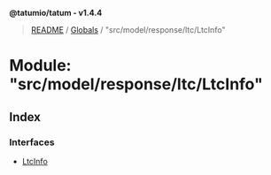 **@tatumio/tatum - v1.4.4**

> [README](../README.md) / [Globals](../globals.md) / "src/model/response/ltc/LtcInfo"

# Module: "src/model/response/ltc/LtcInfo"

## Index

### Interfaces

* [LtcInfo](../interfaces/_src_model_response_ltc_ltcinfo_.ltcinfo.md)

